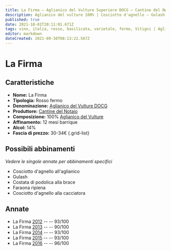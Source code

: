 ```yaml
---
title: La Firma – Aglianico del Vulture Superiore DOCG – Cantine del Notaio – Basilicata (IT) – 30-34€ – 3★-5★
description: Aglianico del vulture 100% | Cosciotto d'agnello – Gulash – Costata alla brace – Faraona ripiena
published: true
date: 2021-10-01T20:11:01.671Z
tags: vino, italia, rosso, basilicata, varietale, fermo, Vitigni | Aglianico del Vulture, Valutazioni | 5 stelle, Prezzi | 30-34€, Cosciotto d'agnello, Gulash, Costata alla brace, Faraona ripiena
editor: markdown
dateCreated: 2021-09-30T08:13:22.567Z
---
```


# La Firma

## Caratteristiche
- **Nome:** La Firma
- **Tipologia:** Rosso fermo 
- **Denominazione:** [Aglianico del Vulture DOCG](/denominazioni/Italia/Basilicata/DOCG/Aglianico-del-Vulture-Superiore)
- **Produttore:** [Cantine del Notaio](/produttori/Italia/Basilicata/Cantine-del-Notaio) 
- **Composizione:** 100% [Aglianico del Vulture](/vitigni/Italia/bacca-nera/aglianico-del-vulture)
- **Affinamento:** 12 mesi barrique
- **Alcol:** 14%
- **Fascia di prezzo:** 30-34€
{.grid-list}


> 
## Possibili abbinamenti
*Vedere le singole annate per abbinamenti specifici*

- Cosciotto d'agnello all'aglianico
- Gulash
- Costata di podolica alla brace
- Faraona ripiena
- Cosciotto d'agnello alla cacciatora

## Annate
- La Firma [2012](/vini/Italia/Basilicata/Cantine-del-Notaio/La-Firma/2012) -- <span class="star-5"></span> -- 93/100
- La Firma [2013](/vini/Italia/Basilicata/Cantine-del-Notaio/La-Firma/2013) -- <span class="star-4"></span> -- 90/100
- La Firma [2014](/vini/Italia/Basilicata/Cantine-del-Notaio/La-Firma/2014) -- <span class="star-5"></span> -- 93/100
- La Firma [2015](/vini/Italia/Basilicata/Cantine-del-Notaio/La-Firma/2015) -- <span class="star-5"></span> -- 93/100 
- La Firma [2016](/vini/Italia/Basilicata/Cantine-del-Notaio/La-Firma/2016) -- <span class="star-5"></span> -- 96/100 
